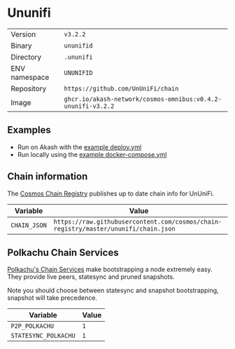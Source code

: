 # Ununifi

| | |
|---|---|
|Version|`v3.2.2`|
|Binary|`ununifid`|
|Directory|`.ununifi`|
|ENV namespace|`UNUNIFID`|
|Repository|`https://github.com/UnUniFi/chain`|
|Image|`ghcr.io/akash-network/cosmos-omnibus:v0.4.2-ununifi-v3.2.2`|

## Examples

- Run on Akash with the [example deploy.yml](./deploy.yml)
- Run locally using the [example docker-compose.yml](./docker-compose.yml)

## Chain information

The [Cosmos Chain Registry](https://github.com/cosmos/chain-registry) publishes up to date chain info for UnUniFi.

|Variable|Value|
|---|---|
|`CHAIN_JSON`|`https://raw.githubusercontent.com/cosmos/chain-registry/master/ununifi/chain.json`|

## Polkachu Chain Services

[Polkachu's Chain Services](https://www.polkachu.com/) make bootstrapping a node extremely easy. They provide live peers, statesync and pruned snapshots.

Note you should choose between statesync and snapshot bootstrapping, snapshot will take precedence.

|Variable|Value|
|---|---|
|`P2P_POLKACHU`|`1`|
|`STATESYNC_POLKACHU`|`1`|
